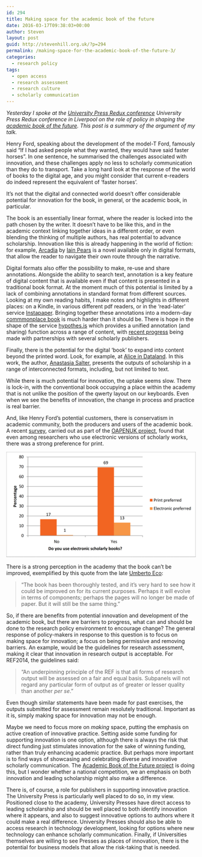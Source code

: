 ```yaml
---
id: 294
title: Making space for the academic book of the future
date: 2016-03-17T09:38:03+00:00
author: Steven
layout: post
guid: http://stevenhill.org.uk/?p=294
permalink: /making-space-for-the-academic-book-of-the-future-3/
categories:
  - research policy
tags:
  - open access
  - research assessment
  - research culture
  - scholarly communication
---
```

_Yesterday I spoke at the [University Press Redux conference](http://liverpooluniversitypress.co.uk/blogs/news/52413893-the-university-press-redux-conference-update) University Press Redux conference in Liverpool on the role of policy in shaping the [academic book of the future](https://academicbookfuture.org/). This post is a summary of the argument of my talk._

Henry Ford, speaking about the development of the model-T Ford, famously said &#8220;If I had asked people what they wanted, they would have said faster horses&#8221;. In one sentence, he summarised the challenges associated with innovation, and these challenges apply no less to scholarly communication than they do to transport. Take a long hard look at the response of the world of books to the digital age, and you might consider that current e-readers do indeed represent the equivalent of &#8216;faster horses&#8217;.

It&#8217;s not that the digital and connected world doesn&#8217;t offer considerable potential for innovation for the book, in general, or the academic book, in particular.

The book is an essentially linear format, where the reader is locked into the path chosen by the writer. It doesn&#8217;t have to be like this, and in the academic context linking together ideas in a different order, or even blending the thinking of multiple authors, has real potential to advance scholarship. Innovation like this is already happening in the world of fiction: for example, [Arcadia](http://arcadiatheapp.com/) by [Iain Pears](https://en.wikipedia.org/wiki/Iain_Pears) is a novel available only in digital formats, that allow the reader to navigate their own route through the narrative.

Digital formats also offer the possibility to make, re-use and share annotations. Alongside the ability to search text, annotation is a key feature of digital content that is available even if that content is presented in a traditional book format. At the moment much of this potential is limited by a lack of combining annotations in standard format from different sources. Looking at my own reading habits, I make notes and highlights in different places: on a Kindle, in various different pdf readers, or in the &#8216;read-later&#8217; service [Instapaper](https://www.instapaper.com/). Bringing together these annotations into a modern-day [commmonplace book](http://stevenhill.org.uk/on-commonplace-books/) is much harder than it should be. There is hope in the shape of the service [hypothes.is](https://hypothes.is/) which provides a unified annotation (and sharing) function across a range of content, with [recent progress](https://hypothes.is/annotating-all-knowledge/) being made with partnerships with several scholarly publishers.

Finally, there is the potential for the digital &#8216;book&#8217; to expand into content beyond the printed word. Look, for example, at [Alice in Dataland](http://kairos.technorhetoric.net/20.1/inventio/salter/index.html). In this work, the author, [Anastasia Salter](https://svad.cah.ucf.edu/staff.php?id=920), presents the outputs of scholarship in a range of interconnected formats, including, but not limited to text.

While there is much potential for innovation, the uptake seems slow. There is lock-in, with the conventional book occupying a place within the academy that is not unlike the position of the qwerty layout on our keyboards. Even when we see the benefits of innovation, the change in process and practice is real barrier.

And, like Henry Ford&#8217;s potential customers, there is conservatism in academic community, both the producers and users of the academic book. A recent [survey](http://oapen-uk.jiscebooks.org/research-findings/researcher-survey-2014/), carried out as part of the [OAPENUK project](http://oapen-uk.jiscebooks.org/), found that even among researchers who use electronic versions of scholarly works, there was a strong preference for print.

![](/images/OAPEN_data1.png)

There is a strong perception in the academy that the book can&#8217;t be improved, exemplified by this quote from the late [Umberto Eco](http://www.umbertoeco.com/en/):

> &#8220;The book has been thoroughly tested, and it’s very hard to see how it could be improved on for its current purposes. Perhaps it will evolve in terms of components; perhaps the pages will no longer be made of paper. But it will still be the same thing.&#8221;

So, if there are benefits from potential innovation and development of the academic book, but there are barriers to progress, what can and should be done to the research policy environment to encourage change? The general response of policy-makers in response to this question is to focus on making space for innovation; a focus on being permissive and removing barriers. An example, would be the guidelines for research assessment, making it clear that innovation in research output is acceptable. For REF2014, the guidelines said:

> &#8220;An underpinning principle of the REF is that all forms of research output will be assessed on a fair and equal basis. Subpanels will not regard any particular form of output as of greater or lesser quality than another _per se_.&#8221;

Even though similar statements have been made for past exercises, the outputs submitted for assessment remain resolutely traditional. Important as it is, simply making space for innovation may not be enough.

Maybe we need to focus more on _making_ space, putting the emphasis on active creation of innovative practice. Setting aside some funding for supporting innovation is one option, although there is always the risk that direct funding just stimulates innovation for the sake of winning funding, rather than truly enhancing academic practice. But perhaps more important is to find ways of showcasing and celebrating diverse and innovative scholarly communication. The [Academic Book of the Future project](https://academicbookfuture.org/) is doing this, but I wonder whether a national competition, we an emphasis on both innovation and leading scholarship might also make a difference.

There is, of course, a role for publishers in supporting innovative practice. The University Press is particularly well placed to do so, in my view. Positioned close to the academy, University Presses have direct access to leading scholarship and should be well placed to both identify innovation where it appears, and also to suggest innovative options to authors where it could make a real difference. University Presses should also be able to access research in technology development, looking for options where new technology can enhance scholarly communication. Finally, if Universities themselves are willing to see Presses as places of innovation, there is the potential for business models that allow the risk-taking that is needed.